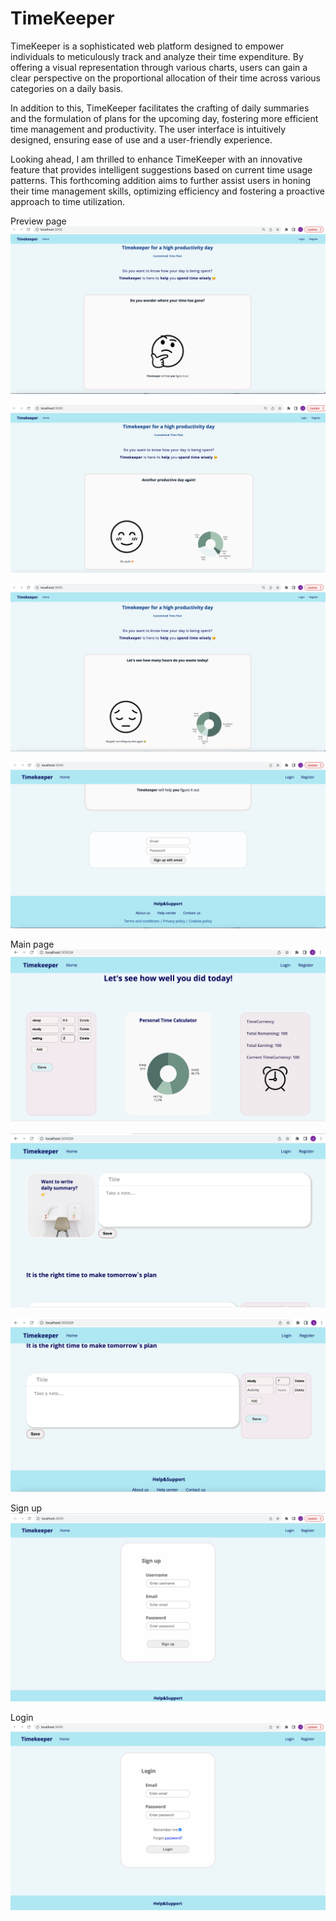 # TimeKeeper
TimeKeeper is a sophisticated web platform designed to empower individuals to meticulously track and analyze their time expenditure. By offering a visual representation through various charts, users can gain a clear perspective on the proportional allocation of their time across various categories on a daily basis.

In addition to this, TimeKeeper facilitates the crafting of daily summaries and the formulation of plans for the upcoming day, fostering more efficient time management and productivity. The user interface is intuitively designed, ensuring ease of use and a user-friendly experience.

Looking ahead, I am thrilled to enhance TimeKeeper with an innovative feature that provides intelligent suggestions based on current time usage patterns. This forthcoming addition aims to further assist users in honing their time management skills, optimizing efficiency and fostering a proactive approach to time utilization.

Preview page
![preview](https://github.com/Jiaorong0/TimeKeeper/blob/master/UI_page/Preview_page3.png)

![preview](https://github.com/Jiaorong0/TimeKeeper/blob/master/UI_page/Preview_page2.png)

![preview](https://github.com/Jiaorong0/TimeKeeper/blob/master/UI_page/Preview_page1.png)

![preview](https://github.com/Jiaorong0/TimeKeeper/blob/master/UI_page/Preview_page4.png)



Main page
![timekeeper1](https://github.com/Jiaorong0/TimeKeeper/blob/master/UI_page/timekeeper1.png)


![timekeeper2](https://github.com/Jiaorong0/TimeKeeper/blob/master/UI_page/timekeeper2.png)


![timekeeper3](https://github.com/Jiaorong0/TimeKeeper/blob/master/UI_page/timekeeper3.png)



Sign up
![timekeeper3](https://github.com/Jiaorong0/TimeKeeper/blob/master/UI_page/SignUp_page.png)



Login
![timekeeper3](https://github.com/Jiaorong0/TimeKeeper/blob/master/UI_page/Login_page.png)


